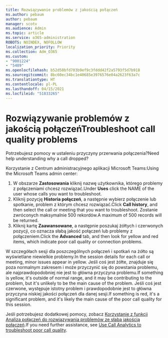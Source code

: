 ```yaml
---
title: Rozwiązywanie problemów z jakością połączeń
ms.author: pebaum
author: pebaum
manager: scotv
ms.audience: Admin
ms.topic: article
ms.service: o365-administration
ROBOTS: NOINDEX, NOFOLLOW
localization_priority: Priority
ms.collection: Adm_O365
ms.custom:
- "9001224"
- "5489"
ms.openlocfilehash: b52d50bfd703b9ef9c3fddd42f2a5793f5d7b918
ms.sourcegitcommit: 8bc60ec34bc1e40685e3976576e04a2623f63a7c
ms.translationtype: HT
ms.contentlocale: pl-PL
ms.lasthandoff: 04/15/2021
ms.locfileid: "51833265"
---
```

# <a name="troubleshoot-call-quality-problems"></a><span data-ttu-id="27c31-102">Rozwiązywanie problemów z jakością połączeń</span><span class="sxs-lookup"><span data-stu-id="27c31-102">Troubleshoot call quality problems</span></span>

<span data-ttu-id="27c31-103">Potrzebujesz pomocy w ustaleniu przyczyny przerwania połączenia?</span><span class="sxs-lookup"><span data-stu-id="27c31-103">Need help understanding why a call dropped?</span></span>

<span data-ttu-id="27c31-104">Korzystanie z Centrum administracyjnego aplikacji Microsoft Teams:</span><span class="sxs-lookup"><span data-stu-id="27c31-104">Using the Microsoft Teams admin center:</span></span>

1. <span data-ttu-id="27c31-105">W obszarze **Zastosowania** kliknij nazwę użytkownika, którego problemy z połączeniami chcesz rozwiązać.</span><span class="sxs-lookup"><span data-stu-id="27c31-105">Under **Uses** click the NAME of the user whose calls you want to troubleshoot.</span></span>
2. <span data-ttu-id="27c31-106">Kliknij pozycję **Historia połączeń**, a następnie wybierz połączenie lub spotkanie, problem z którym chcesz rozwiązać.</span><span class="sxs-lookup"><span data-stu-id="27c31-106">Click **Call history**, and then select the call or meeting that you want to troubleshoot.</span></span> <span data-ttu-id="27c31-107">Zostanie zwróconych maksymalnie 500 rekordów.</span><span class="sxs-lookup"><span data-stu-id="27c31-107">A maximum of 500 records will be returned.</span></span>
3. <span data-ttu-id="27c31-108">Kliknij kartę **Zaawansowane**, a następnie poszukaj żółtych i czerwonych pozycji, co oznacza słabą jakość połączeń lub problemy z połączeniem.</span><span class="sxs-lookup"><span data-stu-id="27c31-108">Click the **Advanced** tab, and then look for yellow and red items, which indicate poor call quality or connection problems.</span></span>

<span data-ttu-id="27c31-109">W szczegółach sesji dla poszczególnych połączeń i spotkań na żółto są wyświetlane niewielkie problemy.</span><span class="sxs-lookup"><span data-stu-id="27c31-109">In the session details for each call or meeting, minor issues appear in yellow.</span></span> <span data-ttu-id="27c31-110">Jeśli coś jest żółte, znajduje się poza normalnym zakresem i może przyczynić się do powstania problemu, ale najprawdopodobniej nie jest to główna przyczyna problemu.</span><span class="sxs-lookup"><span data-stu-id="27c31-110">If something is yellow, it's outside of normal range, and it may be contributing to the problem, but it's unlikely to be the main cause of the problem.</span></span> <span data-ttu-id="27c31-111">Jeśli coś jest czerwone, występuje istotny problem i prawdopodobnie jest to główna przyczyna niskiej jakości połączeń dla danej sesji.</span><span class="sxs-lookup"><span data-stu-id="27c31-111">If something is red, it's a significant problem, and it's likely the main cause of the poor call quality for this session.</span></span>

<span data-ttu-id="27c31-112">Jeśli potrzebujesz dodatkowej pomocy, zobacz [Korzystanie z funkcji Analiza połączeń do rozwiązywania problemów ze słabą jakością połączeń](https://docs.microsoft.com/microsoftteams/use-call-analytics-to-troubleshoot-poor-call-quality#troubleshoot-call-quality-problems-using-call-analytics).</span><span class="sxs-lookup"><span data-stu-id="27c31-112">If you need further assistance, see [Use Call Analytics to troubleshoot poor call quality](https://docs.microsoft.com/microsoftteams/use-call-analytics-to-troubleshoot-poor-call-quality#troubleshoot-call-quality-problems-using-call-analytics).</span></span>
